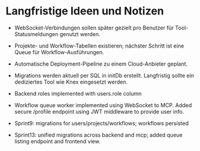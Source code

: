 # Langfristige Ideen und Notizen
- WebSocket-Verbindungen sollen später gezielt pro Benutzer für Tool-Statusmeldungen genutzt werden.
- Projekte- und Workflow-Tabellen existieren; nächster Schritt ist eine Queue für Workflow-Ausführungen.
- Automatische Deployment-Pipeline zu einem Cloud-Anbieter geplant.
- Migrations werden aktuell per SQL in initDb erstellt. Langfristig sollte ein dediziertes Tool wie Knex eingesetzt werden.
- Backend roles implemented with users.role column
 
- Workflow queue worker implemented using WebSocket to MCP.
Added secure /profile endpoint using JWT middleware to provide user info.
- Sprint9: migrations for users/projects/workflows; workflows persisted

- Sprint13: unified migrations across backend and mcp; added queue listing endpoint and frontend view.
